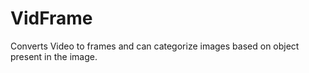 # VidFrame
Converts Video to frames and can categorize images based on object present in the image. 
